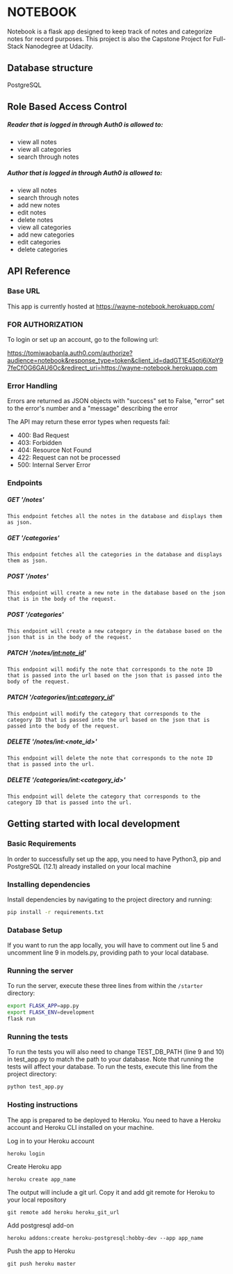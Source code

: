 # NOTEBOOK
Notebook is a flask app designed to keep track of notes and categorize notes for record purposes. This project is also the Capstone Project for Full-Stack Nanodegree at Udacity.

## Database structure
PostgreSQL

## Role Based Access Control

##### Reader that is logged in through Auth0 is allowed to:
- view all notes
- view all categories
- search through notes

##### Author that is logged in through Auth0 is allowed to:
- view all notes
- search through notes
- add new notes
- edit notes
- delete notes
- view all categories
- add new categories
- edit categories
- delete categories

## API Reference

### Base URL
This app is currently hosted at https://wayne-notebook.herokuapp.com/ 

### FOR AUTHORIZATION
To login or set up an account, go to the following url: 

https://tomiwaobanla.auth0.com/authorize?audience=notebook&response_type=token&client_id=dadGT1E45otj6iXpY97feCfOG6GAU6Oc&redirect_uri=https://wayne-notebook.herokuapp.com

### Error Handling
Errors are returned as JSON objects with "success" set to False, "error" set to the error's number and a "message" describing the error

The API may return these error types when requests fail:
- 400: Bad Request
- 403: Forbidden
- 404: Resource Not Found
- 422: Request can not be processed
- 500: Internal Server Error

### Endpoints
##### GET  '/notes'
    This endpoint fetches all the notes in the database and displays them as json.

##### GET  '/categories'
    This endpoint fetches all the categories in the database and displays them as json.

##### POST '/notes'
    This endpoint will create a new note in the database based on the json that is in the body of the request.

##### POST '/categories'
    This endpoint will create a new category in the database based on the json that is in the body of the request.

##### PATCH  '/notes/<int:note_id>'
    This endpoint will modify the note that corresponds to the note ID that is passed into the url based on the json that is passed into the body of the request.

##### PATCH  '/categories/<int:category_id>'
    This endpoint will modify the category that corresponds to the category ID that is passed into the url based on the json that is passed into the body of the request.

##### DELETE  '/notes/int:<note_id>'
    This endpoint will delete the note that corresponds to the note ID that is passed into the url.

##### DELETE  '/categories/int:<category_id>'
    This endpoint will delete the category that corresponds to the category ID that is passed into the url.


## Getting started with local development

### Basic Requirements

In order to successfully set up the app, you need to have Python3, pip and PostgreSQL (12.1) already installed on your local machine

### Installing dependencies

Install dependencies by navigating to the project directory and running:

```bash
pip install -r requirements.txt
```

### Database Setup

If you want to run the app locally, you will have to comment out line 5 and uncomment line 9 in models.py, providing path to your local database.

### Running the server

To run the server, execute these three lines from within the `/starter` directory:
```bash
export FLASK_APP=app.py
export FLASK_ENV=development
flask run
```

### Running the tests
To run the tests you will also need to change TEST_DB_PATH (line 9 and 10) in test_app.py to match the path to your database. Note that running the tests will affect your database.
To run the tests, execute this line from the project directory:
```bash
python test_app.py
```

### Hosting instructions

The app is prepared to be deployed to Heroku.
You need to have a Heroku account and Heroku CLI installed on your machine.

Log in to your Heroku account
```bash
heroku login
```
Create Heroku app
```
heroku create app_name
```
The output will include a git url. Copy it and add git remote for Heroku to your local repository
```
git remote add heroku heroku_git_url
```
Add postgresql add-on 
```
heroku addons:create heroku-postgresql:hobby-dev --app app_name
```
Push the app to Heroku
```
git push heroku master
```


